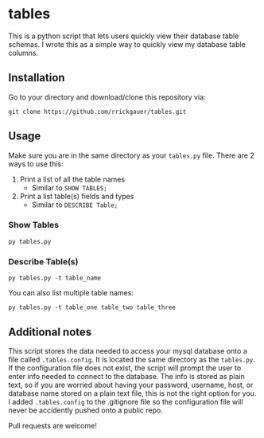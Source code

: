 # tables

This is a python script that lets users quickly view their database table schemas. I wrote this as a simple way to quickly view my database table columns.

## Installation

Go to your directory and download/clone this repository via:
```
git clone https://github.com/rrickgauer/tables.git
```

## Usage

Make sure you are in the same directory as your ```tables.py``` file. There are 2 ways to use this:

1. Print a list of all the table names
    * Similar to ```SHOW TABLES;```
2. Print a list table(s) fields and types
    * Similar to ```DESCRIBE Table;```

### Show Tables

```
py tables.py
```

### Describe Table(s)

```
py tables.py -t table_name
```

You can also list multiple table names:
```
py tables.py -t table_one table_two table_three
```

## Additional notes

This script stores the data needed to access your mysql database onto a file called ```.tables.config```. It is located the same directory as the ```tables.py```. If the configuration file does not exist, the script will prompt the user to enter info needed to connect to the database. The info is stored as plain text, so if you are worried about having your password, username, host, or database name stored on a plain text file, this is not the right option for you. I added ```.tables.config``` to the .gitignore file so the configuration file will never be accidently pushed onto a public repo.

Pull requests are welcome!
